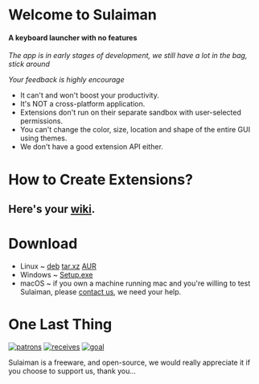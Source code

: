 # Welcome to Sulaiman
#### A keyboard launcher with no features

*The app is in early stages of development, we still have a lot in the bag, stick around*

*Your feedback is highly encourage*

- It can't and won't boost your productivity.
- It's NOT a cross-platform application.
- Extensions don't run on their separate sandbox with user-selected permissions.
- You can't change the color, size, location and shape of the entire GUI using themes.
- We don't have a good extension API either.

<!-- ### How to Add Extensions to your Sulaiman?
- write 'ext install' followed by the name of the extension, for example 'ext i apps' and you will be offered to install it.
- extensions auto check for updates, and will notify you if there's an update available.

### How to Remove Extensions from Sulaiman?

- deleting extensions is the same, either write 'ext' and the app will show you all your installed extensions then just click on the one you want and you will be offered to delete it, or you can write 'ext delete' followed by the name of the extension, for example 'ext d apps'.  -->

# How to Create Extensions?
## Here's your [wiki]().

# Download
- Linux ~
[deb](https://gitlab.com/herpproject/Sulaiman/-/jobs/artifacts/release/raw/public/Sulaiman.deb?job=build)
[tar.xz](https://gitlab.com/herpproject/Sulaiman/-/jobs/artifacts/release/raw/public/Sulaiman.tar.xz?job=build)
[AUR](https://aur.archlinux.org/packages/sulaiman)
- Windows ~ [Setup.exe](https://gitlab.com/herpproject/Sulaiman/-/jobs/artifacts/release/raw/public/Sulaiman-Setup.exe?job=build)
- macOS ~ if you own a machine running mac and you're willing to test Sulaiman, please [contact us](mailto:herpproject0@gmail.com), we need your help.

# One Last Thing
[![patrons](https://img.shields.io/liberapay/patrons/herpproject.svg?logo=liberapay)](https://liberapay.com/herpproject/)
[![receives](https://img.shields.io/liberapay/receives/herpproject.svg?logo=liberapay)](https://liberapay.com/herpproject)
[![goal](https://img.shields.io/liberapay/goal/herpproject.svg?logo=liberapay)](https://liberapay.com/herpproject/donate)

Sulaiman is a freeware, and open-source, we would really appreciate it if you choose to support us, thank you...